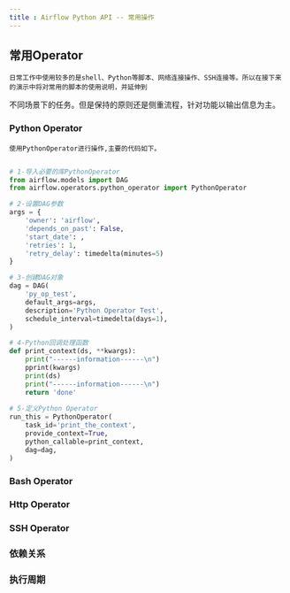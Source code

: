 ```yaml
---
title : Airflow Python API -- 常用操作
---
```


## 常用Operator
	
	日常工作中使用较多的是shell、Python等脚本、网络连接操作、SSH连接等。所以在接下来的演示中将对常用的脚本的使用说明，并延伸到
不同场景下的任务。但是保持的原则还是侧重流程，针对功能以输出信息为主。

### Python Operator

	使用PythonOperator进行操作,主要的代码如下。
	
~~~python

# 1-导入必要的库PythonOperator
from airflow.models import DAG
from airflow.operators.python_operator import PythonOperator

# 2-设置DAG参数
args = {
    'owner': 'airflow',
    'depends_on_past': False,
    'start_date': ,
    'retries': 1,
    'retry_delay': timedelta(minutes=5)
}

# 3-创建DAG对象
dag = DAG(
    'py_op_test',
    default_args=args,
    description='Python Operator Test',
    schedule_interval=timedelta(days=1),
)

# 4-Python回调处理函数
def print_context(ds, **kwargs):
    print("------information------\n")
    pprint(kwargs)
    print(ds)
    print("------information------\n")
    return 'done'
	
# 5-定义Python Operator	
run_this = PythonOperator(
    task_id='print_the_context',
    provide_context=True,
    python_callable=print_context,
    dag=dag,
)

~~~
	
### Bash Operator
	
### Http Operator

### SSH Operator

### 依赖关系
	
### 执行周期

